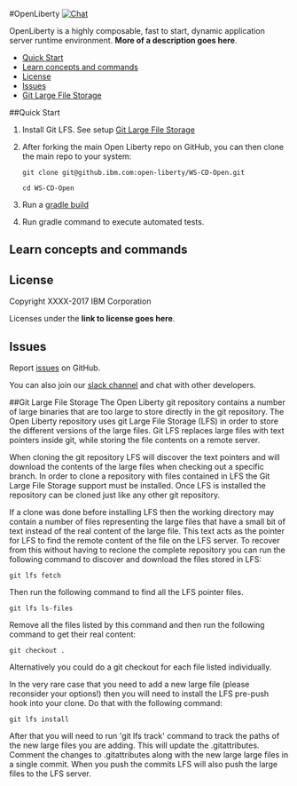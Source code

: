 #OpenLiberty
[![Chat](https://img.shields.io/badge/chat-on%20slack-brightgreen.svg)](https://ibm-cloud.slack.com/messages/was-open-liberty/) 

OpenLiberty is a highly composable, fast to start, dynamic application server runtime environment. **More of a description goes here**.

* [Quick Start](https://github.ibm.com/was-liberty/open-liberty#quick-start)
* [Learn concepts and commands](https://github.ibm.com/was-liberty/open-liberty#learn-concepts-and-commands)
* [License](https://github.ibm.com/was-liberty/open-liberty#license)
* [Issues](https://github.ibm.com/was-liberty/open-liberty#issues)
* [Git Large File Storage](https://github.ibm.com/was-liberty/open-liberty#git-large-file-storage)

##Quick Start
1. Install Git LFS.  See setup [Git Large File Storage](https://github.ibm.com/was-liberty/open-liberty#git-large-file-storage)
2. After forking the main Open Liberty repo on GitHub, you can then clone the main repo to your system:

    ```git clone git@github.ibm.com:open-liberty/WS-CD-Open.git```

    ```cd WS-CD-Open```

3. Run a [gradle build](https://github.ibm.com/was-liberty/open-liberty/wiki/Gradle-Build-Setup)
4. Run gradle command to execute automated tests.

## Learn concepts and commands

## License
Copyright XXXX-2017 IBM Corporation

Licenses under the **link to license goes here**.

## Issues

Report [issues](https://github.ibm.com/was-liberty/open-liberty/issues) on GitHub.

You can also join our [slack channel](https://ibm-cloud.slack.com/messages/was-open-liberty/) and chat with other developers.  

##Git Large File Storage
The Open Liberty git repository contains a number of large binaries that are too large to store directly in the git repository. The Open Liberty repository uses git Large File Storage (LFS) in order to store the different versions of the large files. Git LFS replaces large files with text pointers inside git, while storing the file contents on a remote server.

When cloning the git repository LFS will discover the text pointers and will download the contents of the large files when checking out a specific branch. In order to clone a repository with files contained in LFS the Git Large File Storage support must be installed. Once LFS is installed the repository can be cloned just like any other git repository.

If a clone was done before installing LFS then the working directory may contain a number of files representing the large files that have a small bit of text instead of the real content of the large file. This text acts as the pointer for LFS to find the remote content of the file on the LFS server. To recover from this without having to reclone the complete repository you can run the following command to discover and download the files stored in LFS:

```git lfs fetch```

Then run the following command to find all the LFS pointer files.

```git lfs ls-files```

Remove all the files listed by this command and then run the following command to get their real content:

```git checkout .```

Alternatively you could do a git checkout for each file listed individually.

In the very rare case that you need to add a new large file (please reconsider your options!) then you will need to install the LFS pre-push hook into your clone. Do that with the following command:

```git lfs install```

After that you will need to run 'git lfs track' command to track the paths of the new large files you are adding. This will update the .gitattributes. Comment the changes to .gitattributes along with the new large large files in a single commit. When you push the commits LFS will also push the large files to the LFS server.
